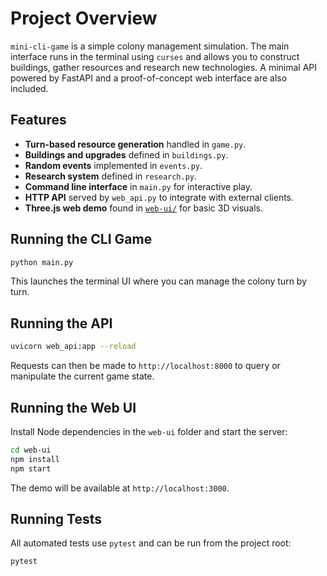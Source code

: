 # Project Overview

`mini-cli-game` is a simple colony management simulation. The main interface runs in
the terminal using `curses` and allows you to construct buildings, gather
resources and research new technologies. A minimal API powered by FastAPI and a
proof-of-concept web interface are also included.

## Features

- **Turn-based resource generation** handled in `game.py`.
- **Buildings and upgrades** defined in `buildings.py`.
- **Random events** implemented in `events.py`.
- **Research system** defined in `research.py`.
- **Command line interface** in `main.py` for interactive play.
- **HTTP API** served by `web_api.py` to integrate with external clients.
- **Three.js web demo** found in [`web-ui/`](../web-ui) for basic 3D visuals.

## Running the CLI Game

```bash
python main.py
```

This launches the terminal UI where you can manage the colony turn by turn.

## Running the API

```bash
uvicorn web_api:app --reload
```

Requests can then be made to `http://localhost:8000` to query or manipulate the
current game state.

## Running the Web UI

Install Node dependencies in the `web-ui` folder and start the server:

```bash
cd web-ui
npm install
npm start
```

The demo will be available at `http://localhost:3000`.

## Running Tests

All automated tests use `pytest` and can be run from the project root:

```bash
pytest
```
